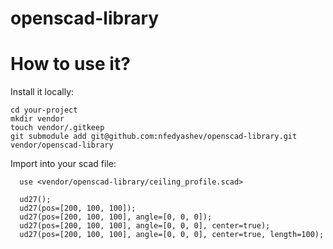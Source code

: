 # openscad-library


How to use it?
=======

Install it locally:

```
cd your-project
mkdir vendor
touch vendor/.gitkeep
git submodule add git@github.com:nfedyashev/openscad-library.git vendor/openscad-library
```

Import into your scad file:

```
  use <vendor/openscad-library/ceiling_profile.scad>

  ud27();
  ud27(pos=[200, 100, 100]);
  ud27(pos=[200, 100, 100], angle=[0, 0, 0]);
  ud27(pos=[200, 100, 100], angle=[0, 0, 0], center=true);
  ud27(pos=[200, 100, 100], angle=[0, 0, 0], center=true, length=100);
```
